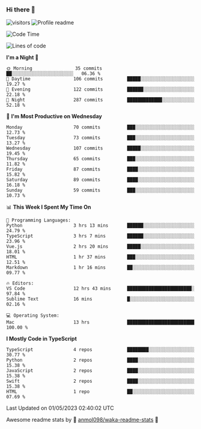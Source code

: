 ### Hi there 👋  
![visitors](https://visitor-badge.laobi.icu/badge?page_id=leverglowh) ![Profile readme](https://github.com/leverglowh/leverglowh/workflows/Profile%20readme/badge.svg?branch=master)

<!--START_SECTION:waka-->
![Code Time](http://img.shields.io/badge/Code%20Time-2%2C089%20hrs%2038%20mins-blue)

![Lines of code](https://img.shields.io/badge/From%20Hello%20World%20I%27ve%20Written-199.6%20thousand%20lines%20of%20code-blue)

**I'm a Night 🦉** 

```text
🌞 Morning                35 commits          ██░░░░░░░░░░░░░░░░░░░░░░░   06.36 % 
🌆 Daytime                106 commits         █████░░░░░░░░░░░░░░░░░░░░   19.27 % 
🌃 Evening                122 commits         ██████░░░░░░░░░░░░░░░░░░░   22.18 % 
🌙 Night                  287 commits         █████████████░░░░░░░░░░░░   52.18 % 
```
📅 **I'm Most Productive on Wednesday** 

```text
Monday                   70 commits          ███░░░░░░░░░░░░░░░░░░░░░░   12.73 % 
Tuesday                  73 commits          ███░░░░░░░░░░░░░░░░░░░░░░   13.27 % 
Wednesday                107 commits         █████░░░░░░░░░░░░░░░░░░░░   19.45 % 
Thursday                 65 commits          ███░░░░░░░░░░░░░░░░░░░░░░   11.82 % 
Friday                   87 commits          ████░░░░░░░░░░░░░░░░░░░░░   15.82 % 
Saturday                 89 commits          ████░░░░░░░░░░░░░░░░░░░░░   16.18 % 
Sunday                   59 commits          ███░░░░░░░░░░░░░░░░░░░░░░   10.73 % 
```


📊 **This Week I Spent My Time On** 

```text
💬 Programming Languages: 
Python                   3 hrs 13 mins       ██████░░░░░░░░░░░░░░░░░░░   24.79 % 
TypeScript               3 hrs 7 mins        ██████░░░░░░░░░░░░░░░░░░░   23.96 % 
Vue.js                   2 hrs 20 mins       █████░░░░░░░░░░░░░░░░░░░░   18.01 % 
HTML                     1 hr 37 mins        ███░░░░░░░░░░░░░░░░░░░░░░   12.51 % 
Markdown                 1 hr 16 mins        ██░░░░░░░░░░░░░░░░░░░░░░░   09.77 % 

🔥 Editors: 
VS Code                  12 hrs 43 mins      ████████████████████████░   97.84 % 
Sublime Text             16 mins             █░░░░░░░░░░░░░░░░░░░░░░░░   02.16 % 

💻 Operating System: 
Mac                      13 hrs              █████████████████████████   100.00 % 
```

**I Mostly Code in TypeScript** 

```text
TypeScript               4 repos             ████████░░░░░░░░░░░░░░░░░   30.77 % 
Python                   2 repos             ████░░░░░░░░░░░░░░░░░░░░░   15.38 % 
JavaScript               2 repos             ████░░░░░░░░░░░░░░░░░░░░░   15.38 % 
Swift                    2 repos             ████░░░░░░░░░░░░░░░░░░░░░   15.38 % 
HTML                     1 repo              ██░░░░░░░░░░░░░░░░░░░░░░░   07.69 % 
```




 Last Updated on 01/05/2023 02:40:02 UTC
<!--END_SECTION:waka-->


Awesome readme stats by :star2: [anmol098/waka-readme-stats](https://github.com/anmol098/waka-readme-stats) :star2:
